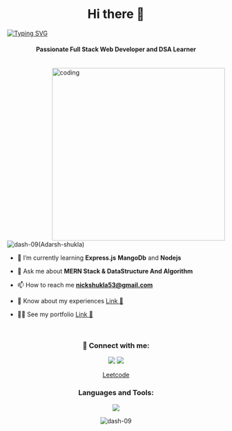<h1 align="center">Hi there 👋 </h1>
<a href="https://git.io/typing-svg"><img src="https://readme-typing-svg.herokuapp.com?font=Ysabeau+SC&weight=700&pause=2000&color=E34A38&center=true&vCenter=true&width=1150&lines=I+am+Adarsh%2C+Welcome+to+my+GitHub+profile." alt="Typing SVG" /></a>

<h4 align="center">Passionate Full Stack Web Developer and DSA Learner </h4>

<br>
<img align="right" alt="coding" width="400" src="https://camo.githubusercontent.com/cae12fddd9d6982901d82580bdf321d81fb299141098ca1c2d4891870827bf17/68747470733a2f2f6d69726f2e6d656469756d2e636f6d2f6d61782f313336302f302a37513379765349765f7430696f4a2d5a2e676966">

<p align="left"> <img src="https://komarev.com/ghpvc/?username=manas0916&label=Profile%20views&color=0e75b6&style=flat" alt="dash-09(Adarsh-shukla)" /> </p>

- 🌱 I’m currently learning **Express.js** **MangoDb** and **Nodejs**

- 💬 Ask me about **MERN Stack & DataStructure And Algorithm**

- 📫 How to reach me **nickshukla53@gmail.com**

- 📄 Know about my experiences [Link 🔗](https://drive.google.com/file/d/1kD6tW2GzdHDN0Lj4lWTYNu-pEeQoFh7K/view?usp=drive_link)
 
- 👨‍🎓 See my portfolio [Link 🔗](https://adarsh-shukla.vercel.app/)

<br>

<h3 align="center">🔗 Connect with me:</h3>
<p align="center">
   <a href="https://twitter.com/dash_7xz" target="blank"><img src="https://skillicons.dev/icons?i=twitter&perline=10"></a>
  <a href="https://www.linkedin.com/in/adarsh-shuklaa/" target="blank"><img src="https://skillicons.dev/icons?i=linkedin&perline=10"></a><br>
  <div align="center">    
  <a href="https://www.leetcode.com/add_shy" target="blank">Leetcode </a>  
    </div>
</p>

<h3 align="center">Languages and Tools:</h3>

<p align="center"> 
  <img src="https://skillicons.dev/icons?i=java,react,js,css,tailwind,discord,c,express,,github,html,nextjs,mongodb,nodejs,linux,vercel,vscode&perline=9">
</p>
<p align="center"><img align="center" src="https://github-readme-stats.vercel.app/api/top-langs?username=dash-09&show_icons=true&locale=en&layout=compact" alt="dash-09" /></p>
